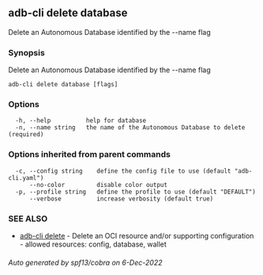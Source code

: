 ## adb-cli delete database

Delete an Autonomous Database identified by the --name flag

### Synopsis

Delete an Autonomous Database identified by the --name flag

```
adb-cli delete database [flags]
```

### Options

```
  -h, --help          help for database
  -n, --name string   the name of the Autonomous Database to delete (required)
```

### Options inherited from parent commands

```
  -c, --config string    define the config file to use (default "adb-cli.yaml")
      --no-color         disable color output
  -p, --profile string   define the profile to use (default "DEFAULT")
      --verbose          increase verbosity (default true)
```

### SEE ALSO

* [adb-cli delete](adb-cli_delete.md)	 - Delete an OCI resource and/or supporting configuration - allowed resources: config, database, wallet

###### Auto generated by spf13/cobra on 6-Dec-2022
